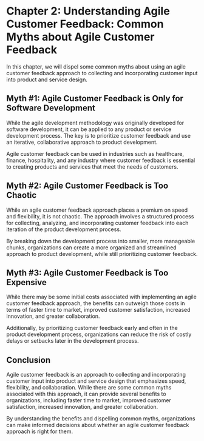 Chapter 2: Understanding Agile Customer Feedback: Common Myths about Agile Customer Feedback
============================================================================================

In this chapter, we will dispel some common myths about using an agile customer feedback approach to collecting and incorporating customer input into product and service design.

Myth #1: Agile Customer Feedback is Only for Software Development
-----------------------------------------------------------------

While the agile development methodology was originally developed for software development, it can be applied to any product or service development process. The key is to prioritize customer feedback and use an iterative, collaborative approach to product development.

Agile customer feedback can be used in industries such as healthcare, finance, hospitality, and any industry where customer feedback is essential to creating products and services that meet the needs of customers.

Myth #2: Agile Customer Feedback is Too Chaotic
-----------------------------------------------

While an agile customer feedback approach places a premium on speed and flexibility, it is not chaotic. The approach involves a structured process for collecting, analyzing, and incorporating customer feedback into each iteration of the product development process.

By breaking down the development process into smaller, more manageable chunks, organizations can create a more organized and streamlined approach to product development, while still prioritizing customer feedback.

Myth #3: Agile Customer Feedback is Too Expensive
-------------------------------------------------

While there may be some initial costs associated with implementing an agile customer feedback approach, the benefits can outweigh those costs in terms of faster time to market, improved customer satisfaction, increased innovation, and greater collaboration.

Additionally, by prioritizing customer feedback early and often in the product development process, organizations can reduce the risk of costly delays or setbacks later in the development process.

Conclusion
----------

Agile customer feedback is an approach to collecting and incorporating customer input into product and service design that emphasizes speed, flexibility, and collaboration. While there are some common myths associated with this approach, it can provide several benefits to organizations, including faster time to market, improved customer satisfaction, increased innovation, and greater collaboration.

By understanding the benefits and dispelling common myths, organizations can make informed decisions about whether an agile customer feedback approach is right for them.
